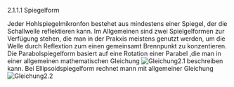 2.1.1.1
Spiegelform

Jeder Hohlspiegelmikronfon bestehet aus mindestens einer Spiegel, der die Schallwelle reflektieren kann. Im Allgemeinen sind zwei Spielgelformen zur Verfügung stehen, die man in der Prakxis meistens genutzt werden, um die Welle durch Reflextion zum einen gemeinsamt Brennpunkt zu konzentieren. Die Parabolspiegelform basiert auf eine Rotation einer Parabel ,die man in einer allgemeinen mathematischen Gleichung 
![Gleichung2.1](https://github.com/LMShidi/Hohlspiegelmikrofon/blob/master/Bilder/Gleichung2.1.gif)
beschreiben kann. Bei Ellipsoidspiegelform rechnet mann mit allgemeiner Gleichung 
![Gleichung2.2](https://github.com/LMShidi/Hohlspiegelmikrofon/blob/master/Bilder/gelcihung2.2.gif)
